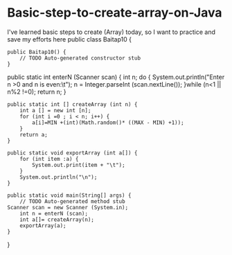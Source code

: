 # Basic-step-to-create-array-on-Java
I've learned basic steps to create (Array) today, so I want to practice and save my efforts here
public class Baitap10 {

	public Baitap10() {
		// TODO Auto-generated constructor stub
	}

  public static int enterN (Scanner scan) {
		int n; 
		do {
			System.out.println("Enter n >0 and n is even:\t");
			n = Integer.parseInt (scan.nextLine());
		}while (n<1 || n%2 !=0);
		return n;
	}
	
	public static int [] createArray (int n) {
		int a [] = new int [n];
		for (int i =0 ; i < n; i++) {
			a[i]=MIN +(int)(Math.random()* ((MAX - MIN) +1));
		}
		return a;
	}
	
	public static void exportArray (int a[]) {
		for (int item :a) {
			System.out.print(item + "\t");
		}
		System.out.println("\n");
	}
  
	public static void main(String[] args) {
		// TODO Auto-generated method stub
    Scanner scan = new Scanner (System.in);
		int n = enterN (scan);
		int a[]= createArray(n);
		exportArray(a);
	}

}
